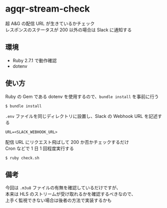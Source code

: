 # agqr-stream-check

超 A&G の配信 URL が生きているかチェック  
レスポンスのステータスが 200 以外の場合は Slack に通知する

## 環境

- Ruby 2.7.1 で動作確認
- dotenv

## 使い方

Ruby の Gem である dotenv を使用するので、`bundle install` を事前に行う

```
$ bundle install
```

`.env` ファイルを同じディレクトリに設置し、Slack の Webhook URL を記述する

```
URL=<SLACK_WEBHOOK_URL>
```

配信 URL にリクエスト飛ばして 200 か否かチェックするだけ  
Cron などで 1 日 1 回程度実行する

```
$ ruby check.sh
```

## 備考

今回は `.m3u8` ファイルの有無を確認しているだけですが、  
本来は HLS のストリームが受け取れるかを確認するべきなので、  
上手く監視できない場合は後者の方法で実装するかも
